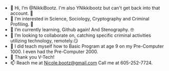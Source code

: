 - 👋 Hi, I’m @NikkiBootz. I'm also YNikkibootz but can't get back into that account. 🤯
- 👀 I’m interested in Science, Sociology, Cryptography and Criminal Profiling. 🥸
- 🌱 I’m currently learning, Github again! And Stenography. 🤓
- 💞️ I’m looking to collaborate on, catching specific criminal activities utilizing technology, remotely.😏 
- 💬 I did teach myself how to Basic Program at age 9 on my Pre-Computer 1000. I even had the Pre-Computer 2000. 
- 🤩 Thank you V-Tech!
- 📫 Reach me at Nicole.bootz@gmail.com Call me at 605-252-7724.

<!---
NikkiBootz/NikkiBootz is a ✨ special ✨ repository because its `README.md` (this file) appears on your GitHub profile.
You can click the Preview link to take a look at your changes.
--->
